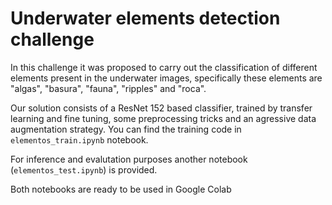 # Underwater elements detection challenge

In this challenge it was proposed to carry out the classification of different elements present in the underwater images,
specifically these elements are "algas", "basura", "fauna", "ripples" and "roca".


Our solution consists of a ResNet 152 based classifier, trained by transfer learning and fine tuning, some preprocessing
tricks and an agressive data augmentation strategy. You can find the training code in
`elementos_train.ipynb` notebook.


For inference and evalutation purposes another notebook (`elementos_test.ipynb`) is provided.


Both notebooks are ready to be used in Google Colab 

